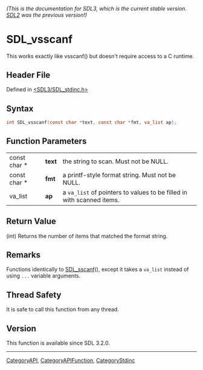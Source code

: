 ###### (This is the documentation for SDL3, which is the current stable version. [SDL2](https://wiki.libsdl.org/SDL2/) was the previous version!)
# SDL_vsscanf

This works exactly like vsscanf() but doesn't require access to a C runtime.

## Header File

Defined in [<SDL3/SDL_stdinc.h>](https://github.com/libsdl-org/SDL/blob/main/include/SDL3/SDL_stdinc.h)

## Syntax

```c
int SDL_vsscanf(const char *text, const char *fmt, va_list ap);
```

## Function Parameters

|              |          |                                                                       |
| ------------ | -------- | --------------------------------------------------------------------- |
| const char * | **text** | the string to scan. Must not be NULL.                                 |
| const char * | **fmt**  | a printf-style format string. Must not be NULL.                       |
| va_list      | **ap**   | a `va_list` of pointers to values to be filled in with scanned items. |

## Return Value

(int) Returns the number of items that matched the format string.

## Remarks

Functions identically to [SDL_sscanf](SDL_sscanf)(), except it takes a
`va_list` instead of using `...` variable arguments.

## Thread Safety

It is safe to call this function from any thread.

## Version

This function is available since SDL 3.2.0.

----
[CategoryAPI](CategoryAPI), [CategoryAPIFunction](CategoryAPIFunction), [CategoryStdinc](CategoryStdinc)

